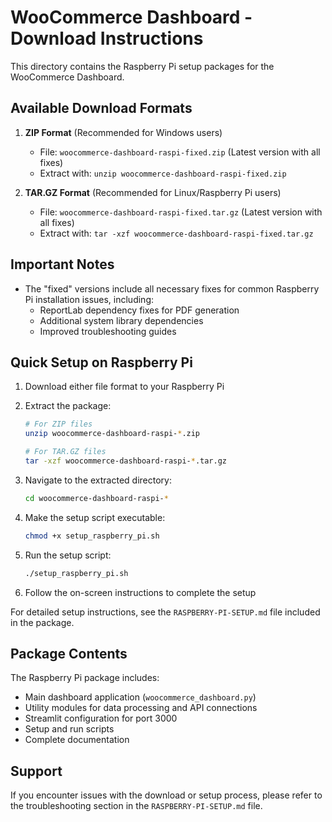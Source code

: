 # WooCommerce Dashboard - Download Instructions

This directory contains the Raspberry Pi setup packages for the WooCommerce Dashboard.

## Available Download Formats

1. **ZIP Format** (Recommended for Windows users)
   - File: `woocommerce-dashboard-raspi-fixed.zip` (Latest version with all fixes)
   - Extract with: `unzip woocommerce-dashboard-raspi-fixed.zip`

2. **TAR.GZ Format** (Recommended for Linux/Raspberry Pi users)
   - File: `woocommerce-dashboard-raspi-fixed.tar.gz` (Latest version with all fixes)
   - Extract with: `tar -xzf woocommerce-dashboard-raspi-fixed.tar.gz`

## Important Notes

- The "fixed" versions include all necessary fixes for common Raspberry Pi installation issues, including:
  - ReportLab dependency fixes for PDF generation
  - Additional system library dependencies
  - Improved troubleshooting guides

## Quick Setup on Raspberry Pi

1. Download either file format to your Raspberry Pi
2. Extract the package:
   ```bash
   # For ZIP files
   unzip woocommerce-dashboard-raspi-*.zip
   
   # For TAR.GZ files
   tar -xzf woocommerce-dashboard-raspi-*.tar.gz
   ```

3. Navigate to the extracted directory:
   ```bash
   cd woocommerce-dashboard-raspi-*
   ```

4. Make the setup script executable:
   ```bash
   chmod +x setup_raspberry_pi.sh
   ```

5. Run the setup script:
   ```bash
   ./setup_raspberry_pi.sh
   ```

6. Follow the on-screen instructions to complete the setup

For detailed setup instructions, see the `RASPBERRY-PI-SETUP.md` file included in the package.

## Package Contents

The Raspberry Pi package includes:
- Main dashboard application (`woocommerce_dashboard.py`)
- Utility modules for data processing and API connections
- Streamlit configuration for port 3000
- Setup and run scripts
- Complete documentation

## Support

If you encounter issues with the download or setup process, please refer to the troubleshooting section in the `RASPBERRY-PI-SETUP.md` file.